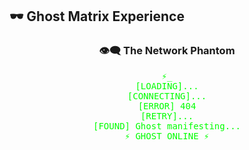 ## 🕶️ Ghost Matrix Experience

<div align="center">
  <h3>👁️‍🗨️ The Network Phantom</h3>
  <p style="font-family: monospace; color: #00ff00;">
    ⚡<span style="animation: blink 1s infinite;">_</span><br>
    [LOADING]...<br>
    [CONNECTING]...<br>
    [ERROR] 404<br>
    [RETRY]...<br>
    [FOUND] Ghost manifesting...<br>
    ⚡ GHOST ONLINE ⚡
  </p>
</div>

<style>
@keyframes blink {
  0%, 50% { opacity: 1; }
  51%, 100% { opacity: 0; }
}
</style>
